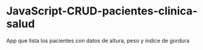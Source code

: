 # JavaScript-CRUD-pacientes-clinica-salud
App que lista los pacientes con datos de altura, peso y indice de gordura
